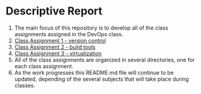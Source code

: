 # Descriptive Report

1. The main focus of this repository is to develop all of the class assignments assigned in the DevOps class.
2. [Class Assignment 1 - version control](https://github.com/AnaSofiaFigueiroaPinto/devops-23-24-JPE-PSM-1231822/tree/main/CA1)
3. [Class Assignment 2 - build tools](https://github.com/AnaSofiaFigueiroaPinto/devops-23-24-JPE-PSM-1231822/tree/main/CA2)
4. [Class Assignment 3 - virtualization](https://github.com/AnaSofiaFigueiroaPinto/devops-23-24-JPE-PSM-1231822/tree/main/CA3)
5. All of the class assignments are organized in several directories, one for each class assignment.
6. As the work progresses this README.md file will continue to be updated, depending of the several subjects that will take place during classes.
